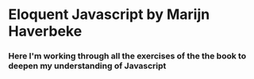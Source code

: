 # Eloquent Javascript by Marijn Haverbeke

### Here I'm working through all the exercises of the the book to deepen my understanding of Javascript
